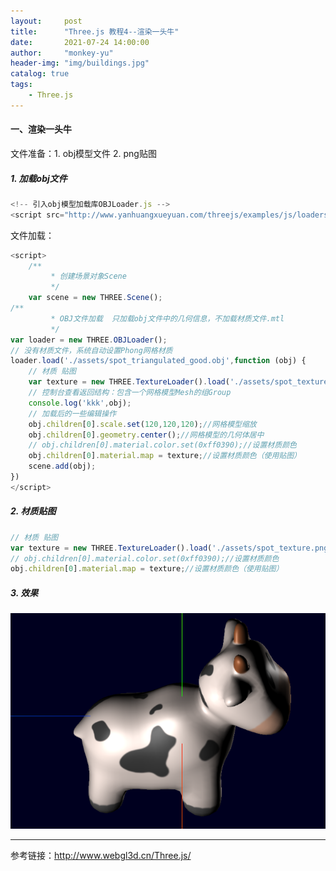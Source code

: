 ```yaml
---
layout:     post
title:      "Three.js 教程4--渲染一头牛"
date:       2021-07-24 14:00:00
author:     "monkey-yu"
header-img: "img/buildings.jpg"
catalog: true
tags:
    - Three.js
---
```


#### 一、渲染一头牛

文件准备：1. obj模型文件  2. png贴图

##### 1. 加载obj文件

```javascript
<!-- 引入obj模型加载库OBJLoader.js -->
<script src="http://www.yanhuangxueyuan.com/threejs/examples/js/loaders/OBJLoader.js"></script>
```

文件加载：

```javascript
<script>
    /**
         * 创建场景对象Scene
         */
    var scene = new THREE.Scene();
/**
         * OBJ文件加载  只加载obj文件中的几何信息，不加载材质文件.mtl
         */
var loader = new THREE.OBJLoader();
// 没有材质文件，系统自动设置Phong网格材质
loader.load('./assets/spot_triangulated_good.obj',function (obj) {
    // 材质 贴图
    var texture = new THREE.TextureLoader().load('./assets/spot_texture.png');
    // 控制台查看返回结构：包含一个网格模型Mesh的组Group
    console.log('kkk',obj);
    // 加载后的一些编辑操作
    obj.children[0].scale.set(120,120,120);//网格模型缩放
    obj.children[0].geometry.center();//网格模型的几何体居中
    // obj.children[0].material.color.set(0xff0390);//设置材质颜色
    obj.children[0].material.map = texture;//设置材质颜色（使用贴图）
    scene.add(obj);
})
</script>
```

##### 2. 材质贴图

```javascript
// 材质 贴图
var texture = new THREE.TextureLoader().load('./assets/spot_texture.png');
// obj.children[0].material.color.set(0xff0390);//设置材质颜色
obj.children[0].material.map = texture;//设置材质颜色（使用贴图）
```

##### 3. 效果

![12](/img/post_img/threejs/image-9.png)


------

参考链接：http://www.webgl3d.cn/Three.js/

